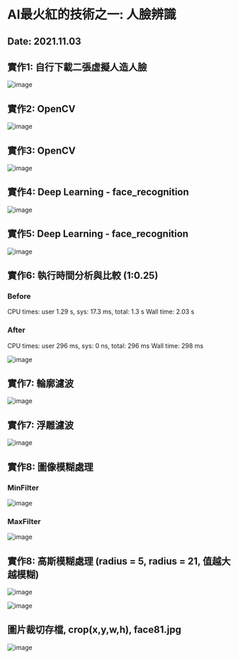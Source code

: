 # AI最火紅的技術之一: 人臉辨識

## Date: 2021.11.03

## 實作1: 自行下載二張虛擬人造人臉

![image](https://user-images.githubusercontent.com/89304181/139999478-c0161304-3de2-4d05-9b14-42b67717ade3.png)

## 實作2: OpenCV

![image](https://user-images.githubusercontent.com/89304181/139999521-f80385d3-00e7-47ce-afc5-87848f82fd58.png)

## 實作3: OpenCV

![image](https://user-images.githubusercontent.com/89304181/139999617-4db1e52a-1709-4344-99ba-ed6b747d07a0.png)

## 實作4: Deep Learning - face_recognition

![image](https://user-images.githubusercontent.com/89304181/139999683-c5e15747-60d5-4c00-afa6-b1986ec9b13b.png)


## 實作5: Deep Learning - face_recognition

![image](https://user-images.githubusercontent.com/89304181/139999741-bb54f94d-c94a-4416-85c7-fbd85d7622d0.png)


## 實作6: 執行時間分析與比較 (1:0.25)

### Before
CPU times: user 1.29 s, sys: 17.3 ms, total: 1.3 s
Wall time: 2.03 s

### After
CPU times: user 296 ms, sys: 0 ns, total: 296 ms
Wall time: 298 ms

![image](https://user-images.githubusercontent.com/89304181/140241777-ff381953-5cc3-4d45-acd7-b70fe1c37acf.png)

## 實作7: 輪廓濾波

![image](https://user-images.githubusercontent.com/89304181/140241865-c32b4d20-84e7-48af-bdf5-97213db6f4cf.png)

## 實作7: 浮雕濾波

![image](https://user-images.githubusercontent.com/89304181/140241980-f700943b-d8d8-4f6e-bef3-a4edeaacbb7f.png)

## 實作8: 圖像模糊處理

### MinFilter

![image](https://user-images.githubusercontent.com/89304181/140242096-bf278855-a21d-40f3-9b99-3e669853c2bb.png)

### MaxFilter

![image](https://user-images.githubusercontent.com/89304181/140242174-3bb2d122-6d72-438f-b7de-8e4143f9e8a6.png)

## 實作8: 高斯模糊處理 (radius = 5, radius = 21, 值越大 越模糊)

![image](https://user-images.githubusercontent.com/89304181/140242323-1f9e0fb0-a477-4125-a980-5e5e4a6fe140.png)

![image](https://user-images.githubusercontent.com/89304181/140242371-84654019-9d0d-402c-8596-39538c200cdd.png)

## 圖片裁切存檔, crop(x,y,w,h), face81.jpg

![image](https://user-images.githubusercontent.com/89304181/140243005-64db1d4d-b236-4001-825f-a7a2da6f65da.png)


